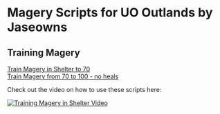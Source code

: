 # Magery Scripts for UO Outlands by Jaseowns

## Training Magery
[Train Magery in Shelter to 70](Train_Magery_to_70_in_shelter.razor)  
[Train Magery from 70 to 100 - no heals](Train_Magery_to_100_no_heals.razor)  

Check out the video on how to use these scripts here:

[![Training Magery in Shelter Video](https://img.youtube.com/vi/zIGvPxBPTFk/0.jpg)](https://youtu.be/zIGvPxBPTFk)

